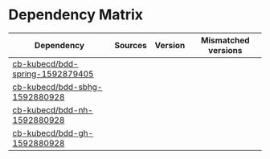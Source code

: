 # Dependency Matrix

Dependency | Sources | Version | Mismatched versions
---------- | ------- | ------- | -------------------
[cb-kubecd/bdd-spring-1592879405](https://github.com/cb-kubecd/bdd-spring-1592879405.git) |  | []() | 
[cb-kubecd/bdd-sbhg-1592880928](https://github.com/cb-kubecd/bdd-sbhg-1592880928.git) |  | []() | 
[cb-kubecd/bdd-nh-1592880928](https://github.com/cb-kubecd/bdd-nh-1592880928.git) |  | []() | 
[cb-kubecd/bdd-gh-1592880928](https://github.com/cb-kubecd/bdd-gh-1592880928.git) |  | []() | 
